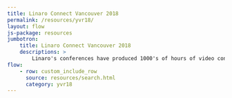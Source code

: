 ```yaml
---
title: Linaro Connect Vancouver 2018
permalink: /resources/yvr18/
layout: flow
js-package: resources
jumbotron:
    title: Linaro Connect Vancouver 2018
    descriptions: >
        Linaro's conferences have produced 1000's of hours of video content. You can find it all here!
flow:
    - row: custom_include_row
      source: resources/search.html
      category: yvr18
---
```

